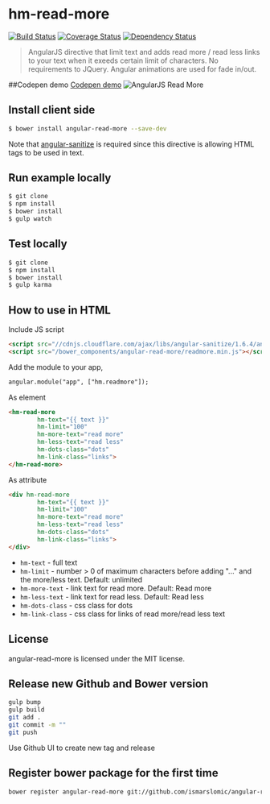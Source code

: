 # hm-read-more
[![Build Status](https://travis-ci.org/ismarslomic/angular-read-more.svg?branch=master)](https://travis-ci.org/ismarslomic/angular-read-more)
[![Coverage Status](https://coveralls.io/repos/ismarslomic/angular-read-more/badge.svg?branch=master&service=github)](https://coveralls.io/github/ismarslomic/angular-read-more?branch=master)
[![Dependency Status](https://gemnasium.com/ismarslomic/angular-read-more.svg)](https://gemnasium.com/ismarslomic/angular-read-more)
> AngularJS directive that limit text and adds read more / read less links to your text when it exeeds certain limit of characters. No requirements to JQuery. Angular animations are used for fade in/out.

##Codepen demo
[Codepen demo](http://codepen.io/ismarslomic/pen/yYMvrz "Codepen.io: AngularJS Read More Directive")
![AngularJS Read More](angular-read-more.png "AngularJS Read More Directive")

## Install client side
```bash
$ bower install angular-read-more --save-dev 
```

Note that [angular-sanitize](https://docs.angularjs.org/api/ngSanitize/service/$sanitize) is required since this directive is allowing HTML tags to be used in text.

## Run example locally
```bash
$ git clone
$ npm install
$ bower install
$ gulp watch
```

## Test locally
```bash
$ git clone
$ npm install
$ bower install
$ gulp karma
```

## How to use in HTML
Include JS script
```html
<script src="//cdnjs.cloudflare.com/ajax/libs/angular-sanitize/1.6.4/angular-sanitize.min.js"></script>
<script src="/bower_components/angular-read-more/readmore.min.js"></script>
```

Add the module to your app,
```html
angular.module("app", ["hm.readmore"]);
```

As element
```html
<hm-read-more
		hm-text="{{ text }}" 
		hm-limit="100" 
		hm-more-text="read more" 
		hm-less-text="read less"
		hm-dots-class="dots"
        hm-link-class="links">
</hm-read-more>
```

As attribute
```html
<div hm-read-more
		hm-text="{{ text }}" 
		hm-limit="100" 
		hm-more-text="read more" 
		hm-less-text="read less"
		hm-dots-class="dots"
        hm-link-class="links">
</div>
```

* `hm-text` - full text
* `hm-limit` - number > 0 of maximum characters before adding "..." and the more/less text. Default: unlimited
* `hm-more-text` - link text for read more. Default: Read more
* `hm-less-text` - link text for read less. Default: Read less
* `hm-dots-class` - css class for dots
* `hm-link-class` - css class for links of read more/read less text

## License
angular-read-more is licensed under the MIT license.

## Release new Github and Bower version
```bash
gulp bump
gulp build
git add .
git commit -m ""
git push
```
Use Github UI to create new tag and release

## Register bower package for the first time
```bash
bower register angular-read-more git://github.com/ismarslomic/angular-read-more.git
```
